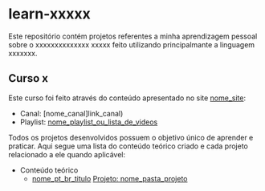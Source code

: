 # learn-xxxxx

Este repositório contém projetos referentes a minha aprendizagem pessoal sobre o xxxxxxxxxxxxxx xxxxx feito utilizando principalmante a linguagem xxxxxxx.

## Curso x

Este curso foi feito através do conteúdo apresentado no site [nome_site](link_site):

<!-- Caso youtube: -->
- Canal: [nome_canal]link_canal)
- Playlist: [nome_playlist_ou_lista_de_videos](link)

Todos os projetos desenvolvidos possuem o objetivo único de aprender e praticar. Aqui segue uma lista do conteúdo teórico criado e cada projeto relacionado a ele quando aplicável:

- Conteúdo teórico
  - [nome_pt_br_titulo](endereco_arquivo_md) [Projeto: nome_pasta_projeto](pasta_projeto)
